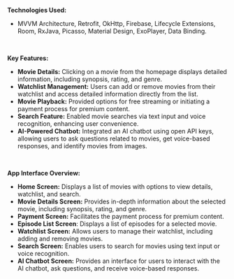 **Technologies Used:**
- MVVM Architecture, Retrofit, OkHttp, Firebase, Lifecycle Extensions, Room, RxJava, Picasso, Material Design, ExoPlayer, Data Binding.
<br>

****Key Features:****
- **Movie Details:** Clicking on a movie from the homepage displays detailed information, including synopsis, rating, and genre.
- **Watchlist Management:** Users can add or remove movies from their watchlist and access detailed information directly from the list.
- **Movie Playback:** Provided options for free streaming or initiating a payment process for premium content.
- **Search Feature:** Enabled movie searches via text input and voice recognition, enhancing user convenience.
- **AI-Powered Chatbot:** Integrated an AI chatbot using open API keys, allowing users to ask questions related to movies, get voice-based responses, and identify movies from images.
<br>

****App Interface Overview:****<br>
- **Home Screen:** Displays a list of movies with options to view details, watchlist, and search.
- **Movie Details Screen:** Provides in-depth information about the selected movie, including synopsis, rating, and genre.
- **Payment Screen:** Facilitates the payment process for premium content.
- **Episode List Screen**: Displays a list of episodes for a selected movie.
- **Watchlist Screen:** Allows users to manage their watchlist, including adding and removing movies.
- **Search Screen:** Enables users to search for movies using text input or voice recognition.
- **AI Chatbot Screen:** Provides an interface for users to interact with the AI chatbot, ask questions, and receive voice-based responses.

  